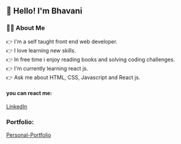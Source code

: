 ## 👋 Hello! I'm Bhavani

### 🙋‍♀️ About Me

👉 I'm a self taught front end web developer. \
👉 I love learning new skills. \
👉 In free time i enjoy reading books and solving coding challenges.\
👉 I'm currently learning react js. \
👉 Ask me about HTML, CSS, Javascript and React js.

#### you can react me:

[LinkedIn](https://www.linkedin.com/in/bhavani-bolloju-9ba34b241)
</br>
### Portfolio: 
[Personal-Portfolio](https://portfolio-bhavani.web.app/)


<!--
**Bhavani-Bolloju/Bhavani-Bolloju** is a ✨ _special_ ✨ repository because its `README.md` (this file) appears on your GitHub profile.

Here are some ideas to get you started:

- 🔭 I’m currently working on ...
- 🌱 I’m currently learning ...
- 👯 I’m looking to collaborate on ...
- 🤔 I’m looking for help with ...
- 💬 Ask me about ...
- 📫 How to reach me: ...
- 😄 Pronouns: ...
- ⚡ Fun fact: ...
-->
